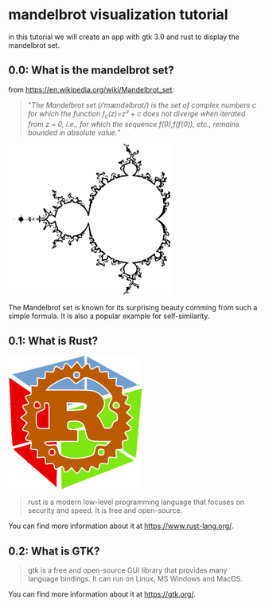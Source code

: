 # mandelbrot visualization tutorial

in this tutorial we will create an app with gtk 3.0 and rust to display the mandelbrot set.

## 0.0: What is the mandelbrot set?
from https://en.wikipedia.org/wiki/Mandelbrot_set:

> "_The Mandelbrot set (/ˈmændəlbrɒt/) is the set of complex numbers c for which the function f<sub>c</sub>(z)=z² + c does not diverge when iterated from z = 0, i.e., for which the sequence f(0),f(f(0)), etc., remains bounded in absolute value._"

![mandelbrot_set](https://github.com/Julius-Gu/mandelbrot_viewer/blob/main/images/0-mandelbrotset.png)

The Mandelbrot set is known for its surprising beauty comming from such a simple formula. It is also a popular example for self-similarity.

## 0.1: What is Rust?
![logo](https://github.com/Julius-Gu/mandelbrot_viewer/blob/main/images/0-logo.png)

>rust is a modern low-level programming language that focuses on security and speed. It is free and open-source.

You can find more information about it at https://www.rust-lang.org/.

## 0.2: What is GTK?
>gtk is a free and open-source GUI library that provides many language bindings. It can run on Linux, MS Windows and MacOS.

You can find more information about it at https://gtk.org/.

